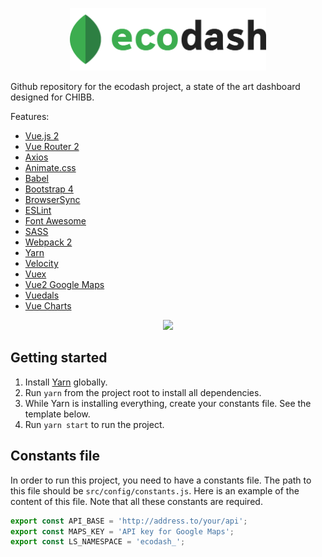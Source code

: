 <p align="center">
  <img src="src/assets/images/logo.png" height="100" />
</p>

Github repository for the ecodash project, a state of the art dashboard designed for CHIBB.

Features:
* [Vue.js 2](https://github.com/vuejs/vue)
* [Vue Router 2](https://github.com/vuejs/vue-router)
* [Axios](https://github.com/mzabriskie/axios)
* [Animate.css](https://github.com/daneden/animate.css)
* [Babel](https://babeljs.io/)
* [Bootstrap 4](https://v4-alpha.getbootstrap.com/)
* [BrowserSync](https://www.browsersync.io/)
* [ESLint](http://eslint.org/)
* [Font Awesome](http://fontawesome.io/)
* [SASS](http://sass-lang.com/)
* [Webpack 2](https://webpack.js.org/)
* [Yarn](https://yarnpkg.com/en/docs/install)
* [Velocity](http://velocityjs.org/)
* [Vuex](https://github.com/vuejs/vuex)
* [Vue2 Google Maps](https://github.com/xkjyeah/vue-google-maps)
* [Vuedals](https://github.com/javisperez/vuedals)
* [Vue Charts](http://vue-charts.hchspersonal.tk/)

<p align="center">
  <img src="http://i.imgur.com/KZ8W4uA.png" height="600" />
</p>

## Getting started

1. Install [Yarn](https://yarnpkg.com/en/docs/install) globally.
2. Run `yarn` from the project root to install all dependencies.
3. While Yarn is installing everything, create your constants file. See the template below.
3. Run `yarn start` to run the project.

## Constants file
In order to run this project, you need to have a constants file. The path to this file should be `src/config/constants.js`. Here is an example of the content of this file.
Note that all these constants are required.

```javascript
export const API_BASE = 'http://address.to/your/api';  
export const MAPS_KEY = 'API key for Google Maps';  
export const LS_NAMESPACE = 'ecodash_';
```